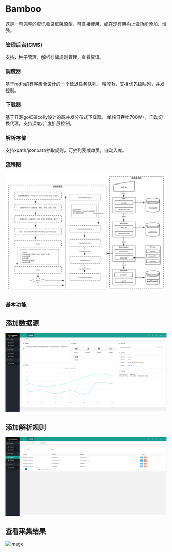 # Bamboo
这是一套完整的资讯收录框架原型，可直接使用，或在现有架构上做功能添加、增强。


### 管理后台(CMS)
支持，种子管理，解析存储规则管理，查看资讯。

### 调度器
基于redis的有序集合设计的一个延迟任务队列。
精度1s，支持优先级队列，并发控制。

### 下载器
基于开源go框架colly设计的高并发分布式下载器。
单核日吞吐700W+，自动切换代理，支持深度/广度扩展控制。

### 解析存储
支持xpath/jsonpath抽取规则，可抽列表或单页，自动入库。

### 流程图
![image](https://github.com/Xgomoku/Bamboo/blob/main/images/img.svg)

### 基本功能
## 添加数据源
![image](https://github.com/Xgomoku/Bamboo/blob/main/images/seeds.gif)

## 添加解析规则
![image](https://github.com/Xgomoku/Bamboo/blob/main/images/rule.gif)

## 查看采集结果
![image](https://github.com/Xgomoku/Bamboo/blob/main/images/news.gif)
